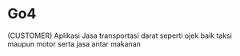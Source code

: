 # Go4
(CUSTOMER)
Aplikasi Jasa transportasi darat seperti ojek baik taksi maupun motor serta jasa antar makanan
 
